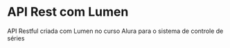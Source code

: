 # API Rest com Lumen
API Restful criada com Lumen no curso Alura para o sistema de controle de séries
